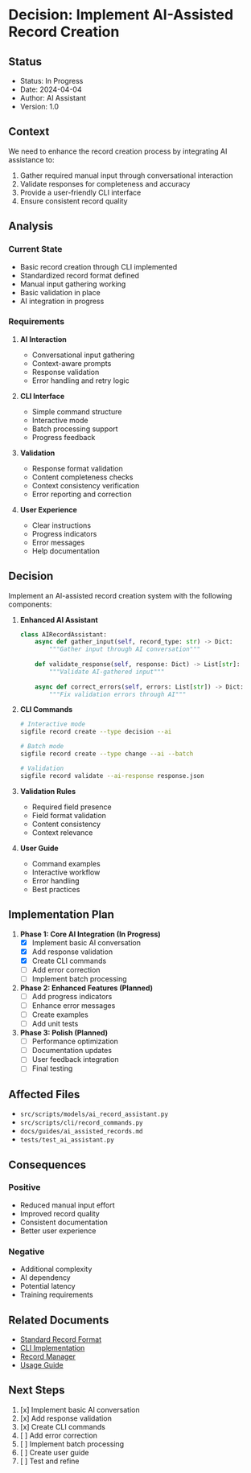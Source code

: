 # Decision: Implement AI-Assisted Record Creation

## Status
- Status: In Progress
- Date: 2024-04-04
- Author: AI Assistant
- Version: 1.0

## Context
We need to enhance the record creation process by integrating AI assistance to:
1. Gather required manual input through conversational interaction
2. Validate responses for completeness and accuracy
3. Provide a user-friendly CLI interface
4. Ensure consistent record quality

## Analysis

### Current State
- Basic record creation through CLI implemented
- Standardized record format defined
- Manual input gathering working
- Basic validation in place
- AI integration in progress

### Requirements
1. **AI Interaction**
   - Conversational input gathering
   - Context-aware prompts
   - Response validation
   - Error handling and retry logic

2. **CLI Interface**
   - Simple command structure
   - Interactive mode
   - Batch processing support
   - Progress feedback

3. **Validation**
   - Response format validation
   - Content completeness checks
   - Context consistency verification
   - Error reporting and correction

4. **User Experience**
   - Clear instructions
   - Progress indicators
   - Error messages
   - Help documentation

## Decision
Implement an AI-assisted record creation system with the following components:

1. **Enhanced AI Assistant**
   ```python
   class AIRecordAssistant:
       async def gather_input(self, record_type: str) -> Dict:
           """Gather input through AI conversation"""
           
       def validate_response(self, response: Dict) -> List[str]:
           """Validate AI-gathered input"""
           
       async def correct_errors(self, errors: List[str]) -> Dict:
           """Fix validation errors through AI"""
   ```

2. **CLI Commands**
   ```bash
   # Interactive mode
   sigfile record create --type decision --ai
   
   # Batch mode
   sigfile record create --type change --ai --batch
   
   # Validation
   sigfile record validate --ai-response response.json
   ```

3. **Validation Rules**
   - Required field presence
   - Field format validation
   - Content consistency
   - Context relevance

4. **User Guide**
   - Command examples
   - Interactive workflow
   - Error handling
   - Best practices

## Implementation Plan

1. **Phase 1: Core AI Integration (In Progress)**
   - [x] Implement basic AI conversation
   - [x] Add response validation
   - [x] Create CLI commands
   - [ ] Add error correction
   - [ ] Implement batch processing

2. **Phase 2: Enhanced Features (Planned)**
   - [ ] Add progress indicators
   - [ ] Enhance error messages
   - [ ] Create examples
   - [ ] Add unit tests

3. **Phase 3: Polish (Planned)**
   - [ ] Performance optimization
   - [ ] Documentation updates
   - [ ] User feedback integration
   - [ ] Final testing

## Affected Files
- `src/scripts/models/ai_record_assistant.py`
- `src/scripts/cli/record_commands.py`
- `docs/guides/ai_assisted_records.md`
- `tests/test_ai_assistant.py`

## Consequences

### Positive
- Reduced manual input effort
- Improved record quality
- Consistent documentation
- Better user experience

### Negative
- Additional complexity
- AI dependency
- Potential latency
- Training requirements

## Related Documents
- [Standard Record Format](../models/record_format.py)
- [CLI Implementation](../cli/record_commands.py)
- [Record Manager](../models/record_manager.py)
- [Usage Guide](../docs/guides/ai_assisted_records.md)

## Next Steps
1. [x] Implement basic AI conversation
2. [x] Add response validation
3. [x] Create CLI commands
4. [ ] Add error correction
5. [ ] Implement batch processing
6. [ ] Create user guide
7. [ ] Test and refine 